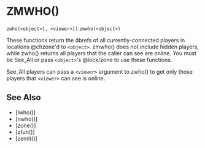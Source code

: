 # ZMWHO()
`zwho(<object>[, <viewer>])`
`zmwho(<object>)`

  These functions return the dbrefs of all currently-connected players in locations @chzone'd to `<object>`. zmwho() does not include hidden players, while zwho() returns all players that the caller can see are online. You must be See_All or pass `<object>`'s @lock/zone to use these functions.

  See_All players can pass a `<viewer>` argument to zwho() to get only those players that `<viewer>` can see is online.


## See Also
- [lwho()]
- [nwho()]
- [zone()]
- [zfun()]
- [zemit()]

